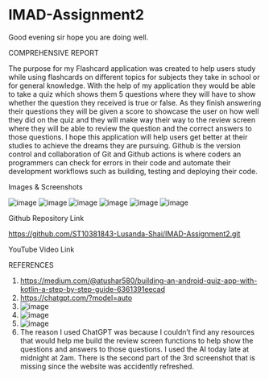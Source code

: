 # IMAD-Assignment2

Good evening sir hope you are doing well.

COMPREHENSIVE REPORT

The purpose for my Flashcard application was created to help users study while using flashcards on different topics for subjects they take in school or for general knowledge. With the help of my application they would be able to take a quiz which shows them 5 questions where they will have to show whether the question they received is true or false. As they finish answering their questions they will be given a score to showcase the user on how well they did on the quiz and they will make way their way to the review screen where they will be able to review the question and the correct answers to those questions. I hope this application will help users get better at their studies to achieve the dreams they are pursuing. Github is the version control and collaboration of Git and Github actions is where coders an programmers can check for errors in their code and automate their development workflows such as building, testing and deploying their code.

Images & Screenshots

![image](https://github.com/user-attachments/assets/43b46761-5fbf-4057-a131-3d6aec322fd9)
![image](https://github.com/user-attachments/assets/85e2b00b-6f93-466f-afa3-a3b0eb074757)
![image](https://github.com/user-attachments/assets/e9d6a60e-d965-426b-b41c-18630d0eb321)
![image](https://github.com/user-attachments/assets/0a591d7b-bca7-409c-a89d-deabf3f1ec24)
![image](https://github.com/user-attachments/assets/517ed445-f0a0-4b58-8ced-30619cbd0613)
![image](https://github.com/user-attachments/assets/0c99c77b-5c29-4e09-9d56-d553f88bd546)

Github Repository Link

https://github.com/ST10381843-Lusanda-Shai/IMAD-Assignment2.git

YouTube Video Link



REFERENCES

1. https://medium.com/@atushar580/building-an-android-quiz-app-with-kotlin-a-step-by-step-guide-6361391eecad
2. https://chatgpt.com/?model=auto
3. ![image](https://github.com/user-attachments/assets/40163e54-e919-4f1f-9845-02c390ab451a)
4. ![image](https://github.com/user-attachments/assets/df0ccfeb-ab54-4c26-b03d-c41b7c1bbdc7)
5. ![image](https://github.com/user-attachments/assets/e8a7f3ad-9ba6-4e25-9218-911103be23bc)
6. The reason I used ChatGPT was because I couldn’t find any resources that would help me build the review screen functions to help show the questions and answers to those questions. I used the AI today late at midnight at 2am. There is the second part of the 3rd screenshot that is missing since the website was accidently refreshed.



